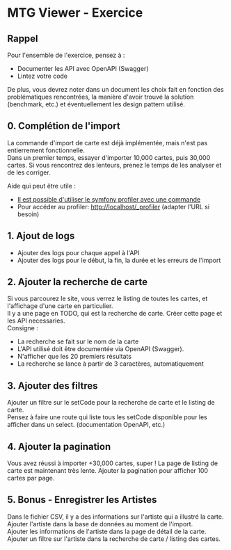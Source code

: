 # MTG Viewer - Exercice

## Rappel

Pour l'ensemble de l'exercice, pensez à :

- Documenter les API avec OpenAPI (Swagger)
- Lintez votre code

De plus, vous devrez noter dans un document les choix fait en fonction des problématiques rencontrées, la manière d'avoir trouvé la solution (benchmark, etc.) et éventuellement les design pattern utilisé.

## 0. Complétion de l'import

La commande d'import de carte est déjà implémentée, mais n'est pas entierrement fonctionnelle.  
Dans un premier temps, essayer d'importer 10,000 cartes, puis 30,000 cartes.
Si vous rencontrez des lenteurs, prenez le temps de les analyser et de les corriger.  

Aide qui peut être utile :

- [Il est possible d'utiliser le symfony profiler avec une commande](https://symfony.com/doc/current/console.html#profiling-commands)
- Pour accéder au profiler: [http://localhost/_profiler](http://localhost/_profiler) (adapter l'URL si besoin)

## 1. Ajout de logs

- Ajouter des logs pour chaque appel à l'API
- Ajouter des logs pour le début, la fin, la durée et les erreurs de l'import

## 2. Ajouter la recherche de carte

Si vous parcourez le site, vous verrez le listing de toutes les cartes, et l'affichage d'une carte en particulier.  
Il y a une page en TODO, qui est la recherche de carte. Créer cette page et les API necessaries.  
Consigne :

- La recherche se fait sur le nom de la carte
- L'API utilisé doit être documentée via OpenAPI (Swagger).
- N'afficher que les 20 premiers résultats
- La recherche se lance à partir de 3 caractères, automatiquement

## 3. Ajouter des filtres

Ajouter un filtre sur le setCode pour la recherche de carte et le listing de carte.  
Pensez à faire une route qui liste tous les setCode disponible pour les afficher dans un select. (documentation OpenAPI, etc.)

## 4. Ajouter la pagination

Vous avez réussi à importer +30,000 cartes, super ! La page de listing de carte est maintenant très lente.
Ajouter la pagination pour afficher 100 cartes par page.

## 5. Bonus - Enregistrer les Artistes

Dans le fichier CSV, il y a des informations sur l'artiste qui a illustré la carte.  
Ajouter l'artiste dans la base de données au moment de l'import.  
Ajouter les informations de l'artiste dans la page de détail de la carte.  
Ajouter un filtre sur l'artiste dans la recherche de carte / listing des cartes.
